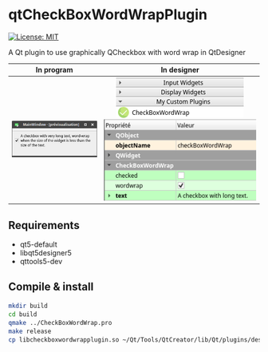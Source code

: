 # qtCheckBoxWordWrapPlugin
[![License: MIT](https://img.shields.io/badge/License-MIT-blue.svg)](https://opensource.org/licenses/MIT)  

A Qt plugin to use graphically QCheckbox with word wrap in QtDesigner

|<div style="text-align:center;">In program</div>|<div style="text-align:center;">In designer</div>|
|------|------|
|<div style="text-align:center"><img src ="screenshots/plugins_result.png"/></div>|<div style="text-align:center"><img src ="screenshots/plugins_in_designer.png"/><img src ="screenshots/plugins_properties.png"/></div>|

## Requirements

* qt5-default
* libqt5designer5
* qttools5-dev

## Compile & install

```sh
mkdir build
cd build
qmake ../CheckBoxWordWrap.pro
make release
cp libcheckboxwordwrapplugin.so ~/Qt/Tools/QtCreator/lib/Qt/plugins/designer/
```

